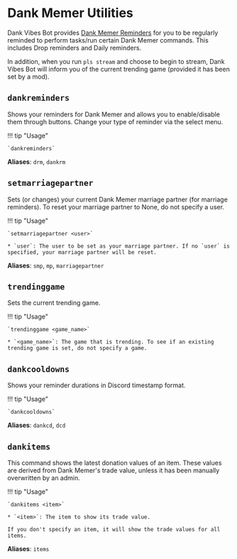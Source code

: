 # Dank Memer Utilities

Dank Vibes Bot provides [Dank Memer Reminders](#dankreminders) for you to be regularly reminded to perform tasks/run certain Dank Memer commands. This includes Drop reminders and Daily reminders.

In addition, when you run `pls stream` and choose to begin to stream, Dank Vibes Bot will inform you of the current trending game (provided it has been set by a mod).

## `dankreminders`

Shows your reminders for Dank Memer and allows you to enable/disable them through buttons.
Change your type of reminder via the select menu.

!!! tip "Usage"

    `dankreminders`

**Aliases**: `drm`, `dankrm`

## `setmarriagepartner`

Sets (or changes) your current Dank Memer marriage partner (for marriage reminders).
To reset your marriage partner to None, do not specify a user.

!!! tip "Usage"
    
    `setmarriagepartner <user>`

    * `user`: The user to be set as your marriage partner. If no `user` is specified, your marriage partner will be reset.

**Aliases**: `smp`, `mp`, `marriagepartner`

## `trendinggame`
Sets the current trending game.

!!! tip "Usage"
    
    `trendinggame <game_name>`

    * `<game_name>`: The game that is trending. To see if an existing trending game is set, do not specify a game.

## `dankcooldowns`
Shows your reminder durations in Discord timestamp format.

!!! tip "Usage"
    
    `dankcooldowns`

**Aliases**: `dankcd`, `dcd`

## `dankitems`

This command shows the latest donation values of an item. These values are derived from Dank Memer's trade value, unless it has been manually overwritten by an admin.

!!! tip "Usage"

    `dankitems <item>`

    * `<item>`: The item to show its trade value.

    If you don't specify an item, it will show the trade values for all items.

**Aliases**: `items`